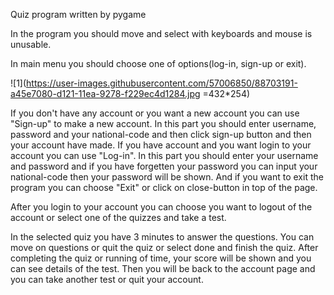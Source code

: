 Quiz program written by pygame

In the program you should move and select with keyboards and mouse is unusable.

In main menu you should choose one of options(log-in, sign-up or exit).

![1](https://user-images.githubusercontent.com/57006850/88703191-a45e7080-d121-11ea-9278-f229ec4d1284.jpg =432*254)

If you don't have any account or you want a new account you can use "Sign-up" to make a new account. In this part you should enter username, password and your national-code and then click sign-up button and then your account have made.
If you have account and you want login to your account you can use "Log-in". In this part you should enter your username and password and if you have forgetten your password you can input your national-code then your password will be shown.
And if you want to exit the program you can choose "Exit" or click on close-button in top of the page.

After you login to your account you can choose you want to logout of the account or select one of the quizzes and take a test.

In the selected quiz you have 3 minutes to answer the questions. You can move on questions or quit the quiz or select done and finish the quiz.
After completing the quiz or running of time, your score will be shown and you can see details of the test.
Then you will be back to the account page and you can take another test or quit your account.
